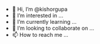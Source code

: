 - 👋 Hi, I’m @kishorgupa
- 👀 I’m interested in ...
- 🌱 I’m currently learning ...
- 💞️ I’m looking to collaborate on ...
- 📫 How to reach me ...

<!---
kishorgupa/kishorgupa is a ✨ special ✨ repository because its `README.md` (this file) appears on your GitHub profile.
You can click the Preview link to take a look at your changes.
--->
